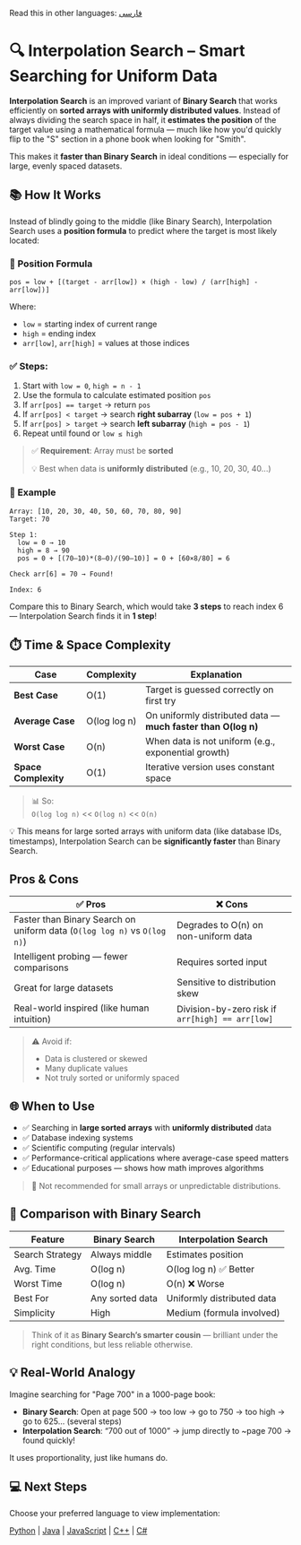 Read this in other languages: [فارسی](/search/array-based-search/interpolation-search/README.fa.md)

# 🔍 Interpolation Search – Smart Searching for Uniform Data

**Interpolation Search** is an improved variant of **Binary Search** that works efficiently on **sorted arrays with uniformly distributed values**. Instead of always dividing the search space in half, it **estimates the position** of the target value using a mathematical formula — much like how you'd quickly flip to the "S" section in a phone book when looking for "Smith".

This makes it **faster than Binary Search** in ideal conditions — especially for large, evenly spaced datasets.



## 📚 How It Works

Instead of blindly going to the middle (like Binary Search), Interpolation Search uses a **position formula** to predict where the target is most likely located:

### 🔢 Position Formula
```text
pos = low + [(target - arr[low]) × (high - low) / (arr[high] - arr[low])]
```

Where:
- `low` = starting index of current range
- `high` = ending index
- `arr[low]`, `arr[high]` = values at those indices

### ✅ Steps:
1. Start with `low = 0`, `high = n - 1`
2. Use the formula to calculate estimated position `pos`
3. If `arr[pos] == target` → return `pos`
4. If `arr[pos] < target` → search **right subarray** (`low = pos + 1`)
5. If `arr[pos] > target` → search **left subarray** (`high = pos - 1`)
6. Repeat until found or `low ≤ high`

> ✅ **Requirement**: Array must be **sorted**
>
> 💡 Best when data is **uniformly distributed** (e.g., 10, 20, 30, 40...)


### 🧩 Example

```text
Array: [10, 20, 30, 40, 50, 60, 70, 80, 90]
Target: 70

Step 1:
  low = 0 → 10
  high = 8 → 90
  pos = 0 + [(70–10)*(8–0)/(90–10)] = 0 + [60×8/80] = 6

Check arr[6] = 70 → Found!

Index: 6
```

Compare this to Binary Search, which would take **3 steps** to reach index 6 — Interpolation Search finds it in **1 step**!


## ⏱️ Time & Space Complexity

| Case | Complexity | Explanation |
|------|------------|-------------|
| **Best Case** | O(1) | Target is guessed correctly on first try |
| **Average Case** | O(log log n) | On uniformly distributed data — **much faster than O(log n)** |
| **Worst Case** | O(n) | When data is not uniform (e.g., exponential growth) |
| **Space Complexity** | O(1) | Iterative version uses constant space |

> 📊 So:  
> `O(log log n)` << `O(log n)` << `O(n)`

💡 This means for large sorted arrays with uniform data (like database IDs, timestamps), Interpolation Search can be **significantly faster** than Binary Search.



##  Pros & Cons

| ✅ Pros | ❌ Cons |
|-------|--------|
| Faster than Binary Search on uniform data (`O(log log n)` vs `O(log n)`) | Degrades to O(n) on non-uniform data |
| Intelligent probing — fewer comparisons | Requires sorted input |
| Great for large datasets | Sensitive to distribution skew |
| Real-world inspired (like human intuition) | Division-by-zero risk if `arr[high] == arr[low]` |

> ⚠️ Avoid if:
> - Data is clustered or skewed
> - Many duplicate values
> - Not truly sorted or uniformly spaced

## 🌐 When to Use

- ✅ Searching in **large sorted arrays** with **uniformly distributed** data
- ✅ Database indexing systems
- ✅ Scientific computing (regular intervals)
- ✅ Performance-critical applications where average-case speed matters
- ✅ Educational purposes — shows how math improves algorithms

> 🚫 Not recommended for small arrays or unpredictable distributions.


## 🔁 Comparison with Binary Search

| Feature | Binary Search | Interpolation Search |
|--------|---------------|------------------------|
| Search Strategy | Always middle | Estimates position |
| Avg. Time | O(log n) | O(log log n) ✅ Better |
| Worst Time | O(log n) | O(n) ❌ Worse |
| Best For | Any sorted data | Uniformly distributed data |
| Simplicity | High | Medium (formula involved) |

> Think of it as **Binary Search’s smarter cousin** — brilliant under the right conditions, but less reliable otherwise.


## 💡 Real-World Analogy

Imagine searching for "Page 700" in a 1000-page book:
- **Binary Search**: Open at page 500 → too low → go to 750 → too high → go to 625... (several steps)
- **Interpolation Search**: “700 out of 1000” → jump directly to ~page 700 → found quickly!

It uses proportionality, just like humans do.


## 💻 Next Steps

Choose your preferred language to view implementation:

[Python](/search/array-based-search/interpolation-search/python/) | [Java](/search/array-based-search/interpolation-search/java/) | [JavaScript](/search/array-based-search/interpolation-search/javascript/) | [C++](/search/array-based-search/interpolation-search/cpp/) | [C#](/search/array-based-search/interpolation-search/csharp/)

